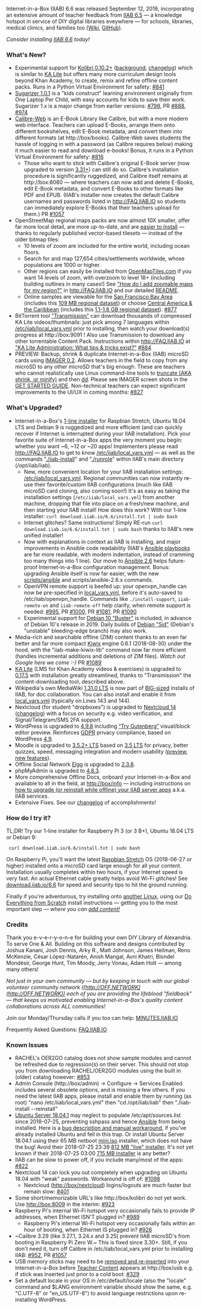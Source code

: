 Internet-in-a-Box (IIAB) 6.6 was released September 12, 2018, incorporating an extensive amount of teacher feedback from [IIAB 6.5](https://github.com/iiab/iiab/wiki/IIAB-6.5-Release-Notes) &mdash; a knowledge hotspot in service of DIY digital libraries eveywhere &mdash; for schools, libraries, medical clinics, and families too ([Wiki](http://wiki.laptop.org/go/IIAB/6.6), [GitHub](https://github.com/iiab/iiab/milestone/3?closed=1)).

_Consider installing <a href=http://download.iiab.io/6.6>IIAB 6.6</a> today!_

### What's New?

* Experimental support for [Kolibri 0.10.2+](https://blog.learningequality.org/kolibri-v0-10-is-released-4e673398f116) ([background](https://blog.learningequality.org/startwithkolibri-58227e98dde), [changelog](https://github.com/learningequality/kolibri/blob/develop/CHANGELOG.rst)) which is similar to [KA Lite](https://learningequality.org/ka-lite/) but offers many more curriculum design tools beyond Khan Academy, to create, remix and refine offline content packs.  Runs in a Python Virtual Environment for safety:  [#841](https://github.com/iiab/iiab/issues/841#issuecomment-405767755)
* [Sugarizer 1.0.1](http://sugarizer.org) is a "kids construct" learning environment originally from One Laptop Per Child, with easy accounts for kids to save their work.  Sugarizer 1.x is a major change from earlier versions:  [#798](https://github.com/iiab/iiab/issues/798#issuecomment-405609004), PR [#888](https://github.com/iiab/iiab/pull/888#issuecomment-404370082), [#974](https://github.com/iiab/iiab/issues/974)
* [Calibre-Web](https://github.com/iiab/iiab/tree/master/roles/calibre-web#calibre-web-readme) is an E-Book Library like Calibre, but with a more modern web interface.  Teachers can upload E-Books, arrange them onto different bookshelves, edit E-Book metadata, and convert them into different formats (at http://box/books).  Calibre-Web saves students the hassle of logging in with a password (as Calibre requires below) making it much easier to read and download e-books!  Bonus, it runs in a Python Virtual Environment for safety:  [#816](https://github.com/iiab/iiab/issues/816)
  * Those who want to stick with Calibre's original E-Book server (now upgraded to version [3.31+](https://calibre-ebook.com/whats-new)) can still do so.  Calibre's installation procedure is significantly ruggedized, and Calibre itself remains at http://box:8080 &mdash; where teachers can now add and delete E-Books, edit E-Book metadata, and convert E-Books to other formats like PDF and EPUB.  (IIAB's installer now creates the default Calibre usernames and passwords listed in http://FAQ.IIAB.IO so students can immediately explore E-Books that their teachers upload for them.)  PR [#1057](https://github.com/iiab/iiab/pull/1057)
* OpenStreetMap regional maps packs are now almost 10X smaller, offer far more local detail, are more up-to-date, and are [easier to install](http://download.iiab.io/content/OSM/vector-tiles/) &mdash; thanks to regularly published vector-based tilesets &mdash; instead of the older bitmap tiles:
  * 10 levels of zoom are included for the entire world, including ocean floors.
  * Search for and map 127,654 cities/settlements worldwide, whose populations are 1000 or higher.
  * Other regions can easily be installed from [OpenMapTiles.com](https://openmaptiles.com/downloads/planet/) if you want 14 levels of zoom, with overzoom to level 18+ (including building outlines in many cases!)  See ["How do I add zoomable maps for my region?"](http://FAQ.IIAB.IO#How_do_I_add_zoomable_maps_for_my_region.3F) in http://FAQ.IIAB.IO and our detailed [README](https://github.com/iiab/iiab-factory/blob/master/content/vector-tiles/README.md).
  * Online samples are viewable for the [San Francisco Bay Area](http://medbox.iiab.me/modules/en-osm-omt-min/) (includes this [109 MB regional dataset](https://openmaptiles.com/downloads/north-america/us/california/san-francisco-bay/)) or choose [Central America & the Caribbean](http://medbox.iiab.me/modules/en-osm-omt-central-am/) (includes this [1.1-1.8 GB regional dataset](https://openmaptiles.com/downloads/central-america/)).  [#877](https://github.com/iiab/iiab/issues/877#issuecomment-405935272)
* BitTorrent tool ["Transmission"](https://github.com/iiab/iiab/tree/master/roles/transmission#transmission-readme) can download thousands of compressed KA Lite videos/thumbnails: just pick among 7 languages within [/etc/iiab/local_vars.yml](http://wiki.laptop.org/go/IIAB/local_vars.yml) prior to installing, then watch your download(s) progress at http://box:9091 !  Also use Transmission to download any other torrentable Content Pack.  Instructions within http://FAQ.IIAB.IO at ["KA Lite Administration: What tips & tricks exist?"](http://FAQ.IIAB.IO#KA_Lite_Administration:_What_tips_.26_tricks_exist.3F)  [#884](https://github.com/iiab/iiab/issues/884)
* PREVIEW: Backup, shrink & duplicate Internet-in-a-Box (IIAB) microSD cards using [IMAGER 0.2](http://download.iiab.io/packages/imager/).  Allows teachers in the field to copy from any microSD to any other microSD that's big enough.  These are teachers who cannot realistically use Linux command-line tools to [truncate (AKA shrink, or minify)](https://github.com/iiab/iiab-factory/tree/master/box/rpi) and then [dd](https://www.linuxnix.com/what-you-should-know-about-linux-dd-command/).  Please see IMAGER screen shots in the [GET STARTED GUIDE](https://github.com/iiab/iiab-factory/blob/master/box/rpi/imager/docs/GET-STARTED-GUIDE.md).  Non-technical teachers can expect significant improvements to the UI/UX in coming months:  [#827](https://github.com/iiab/iiab/issues/827)

### What's Upgraded?

* Internet-in-a-Box's [1-line installer](http://download.iiab.io/6.6/) for Raspbian Stretch, Ubuntu 18.04 LTS and Debian 9 is ruggedized and more efficient (and can quickly recover if Internet is interrupted during your IIAB installation).  Pick your favorite suite of Internet-in-a-Box apps the very moment you begin: whether you want ~6, ~12 or ~20 apps!  Implementers please read http://FAQ.IIAB.IO to get to know [/etc/iiab/local_vars.yml](http://wiki.laptop.org/go/IIAB/local_vars.yml) — as well as the commands "[./iiab-install](https://github.com/iiab/iiab/blob/master/iiab-install)" and "[./runrole](https://github.com/iiab/iiab/blob/master/runrole)" within IIAB's main directory (/opt/iiab/iiab).
  * New, more convenient location for your IIAB installation settings: [/etc/iiab/local_vars.yml](http://wiki.laptop.org/go/IIAB/local_vars.yml).  Regional communities can now instantly re-use their favorite/custom IIAB configurations (much like IIAB microSD card cloning, also coming soon!)  It's as easy as taking the installation settings (`/etc/iiab/local_vars.yml`) from another machine, dropping that file into place on a fresh/new machine, and then starting your IIAB install!  How does this work?  With our 1-line installer: `curl download.iiab.io/6.6/install.txt | sudo bash`
  * Internet glitches?  Same instructions!  Simply RE-run `curl download.iiab.io/6.6/install.txt | sudo bash` thanks to IIAB's new unified installer!
  * Now with explanations in context as IIAB is installing, and major improvements in Ansible code readability (IIAB's [Ansible playbooks](https://github.com/iiab/iiab/tree/master/roles) are far more readable, with modern indentation, instead of cramming too many things into 1 line).  Our move to [Ansible 2.6](https://docs.ansible.com/ansible/2.6/porting_guides/porting_guide_2.6.html) helps future-proof Internet-in-a-Box configuration management.  Bonus: upgrading Ansible itself is now far easier, with the new [scripts/ansible](http://FAQ.IIAB.IO#What_is_Ansible_and_what_version_should_I_use.3F) and scripts/ansible-2.6.x commands.
  * OpenVPN remote support is beefed up: your openvpn_handle can now be pre-specified in [local_vars.yml](http://wiki.laptop.org/go/IIAB/local_vars.yml), before it's auto-saved to /etc/iiab/openvpn_handle.  Commands like `./install-support`, `iiab-remote-on` and `iiab-remote-off` help clarify, when remote support is needed:  [#995](https://github.com/iiab/iiab/issues/995), PR [#1000](https://github.com/iiab/iiab/pull/1000), PR [#1081](https://github.com/iiab/iiab/pull/1081), PR [#1090](https://github.com/iiab/iiab/pull/1090)
  * Experimental support for [Debian 10 "Buster"](https://www.debian.org/devel/debian-installer/) is included, in advance of Debian 10's release in 2019.  Daily builds of [Debian "Sid"](http://cdimage.debian.org/cdimage/daily-builds/sid_d-i/current/amd64/iso-cd/) (Debian's "unstable" bleeding-edge branch) may also work.
* Media-rich and searchable offline (ZIM) content thanks to an even far better and far more compact [Kiwix](http://www.kiwix.org/) engine 0.6.1 (2018-08-30) under the hood, with the "iiab-make-kiwix-lib" command now far more efficient (handles incremental additions and deletions of ZIM files).  _Watch out Google here we come :-)_  PR [#1089](https://github.com/iiab/iiab/pull/1089)
* [KA Lite](http://ka-lite.readthedocs.io/en/latest/installguide/release_notes.html) (LMS for Khan Academy videos & exercises) is upgraded to [0.17.5](https://github.com/learningequality/ka-lite/releases/tag/v0.17.5) with installation greatly streamlined, thanks to "Transmission" the content-downloading tool, described above.
* Wikipedia's own MediaWiki [1.31.0 LTS](https://www.mediawiki.org/wiki/MediaWiki_1.31) is now part of [BIG-sized](http://wiki.laptop.org/go/IIAB/local_vars_big.yml) installs of IIAB, for doc collaboration.  You can also install and enable it from [local_vars.yml](http://wiki.laptop.org/go/IIAB/local_vars.yml) (typically on Lines 143 and 144).
* Nextcloud (for student "dropboxes") is upgraded to [Nextcloud 14](https://nextcloud.com/blog/nextcloud-14-focus-on-security-and-compliance/) ([changelog](https://nextcloud.com/changelog/#latest14)) with a focus on security e.g. video verification, and Signal/Telegram/SMS 2FA support.
* WordPress is upgraded to [4.9.8](https://wordpress.org/news/2018/08/wordpress-4-9-8-maintenance-release/) including [“Try Gutenberg”](https://make.wordpress.org/core/2018/08/31/whats-new-in-gutenberg-31st-august/) visual/block editor preview.  Reinforces [GDPR](https://en.wikipedia.org/wiki/General_Data_Protection_Regulation) privacy compliance, based on WordPress [4.9](https://wordpress.org/news/2017/11/tipton/).
* Moodle is upgraded to [3.5.2+ LTS](https://docs.moodle.org/dev/Moodle_3.5.2_release_notes) based on [3.5 LTS](https://docs.moodle.org/dev/Moodle_3.5_release_notes) for privacy, better quizzes, speed, messaging integration and modern usability ([preview](https://www.moodlenews.com/2018/privacy-better-quizzes-faster-and-modern-the-latest-scoop-on-moodle-3-5/), [new features](https://docs.moodle.org/35/en/New_features)).
* Offline Social Network [Elgg](http://learn.elgg.org/en/2.3/) is upgraded to [2.3.8](https://github.com/Elgg/Elgg/blob/2.3.8/CHANGELOG.md).
* phpMyAdmin is upgraded to [4.8.3](https://www.phpmyadmin.net/news/).
* More comprehensive Offline Docs, onboard your Internet-in-a-Box and available to all in the field, at [http://box/info](http://box/info) &mdash; including instructions on [how to upgrade (or reinstall while offline) your IIAB server apps](http://FAQ.IIAB.IO#Can_I_upgrade_or_reinstall_server_apps.3F) a.k.a. IIAB services.
* Extensive Fixes.  See our [changelog](https://github.com/iiab/iiab/milestone/3?closed=1) of accomplishments!

### How do I try it?

TL;DR!  Try our 1-line installer for Raspberry Pi 3 (or 3 B+), Ubuntu 18.04 LTS or Debian 9:

     curl download.iiab.io/6.6/install.txt | sudo bash

On Raspberry Pi, you'll want the latest [Raspbian Stretch](https://www.raspberrypi.org/downloads/raspbian/) OS (2018-06-27 or higher) installed onto a microSD card large enough for all your content.  Installation usually completes within two hours, if your Internet speed is very fast.  An actual Ethernet cable greatly helps avoid Wi-Fi glitches!  See [download.iiab.io/6.6](http://download.iiab.io/6.6/) for speed and security tips to hit the ground running.

Finally if you're adventurous, try installing onto [another Linux](https://github.com/iiab/iiab/wiki/IIAB-Platforms), using our [Do Everything from Scratch](https://github.com/iiab/iiab/wiki/IIAB-Installation#do-everything-from-scratch) install instructions &mdash; getting you to the most important step &mdash; _where you can [add content!](https://github.com/iiab/iiab/wiki/IIAB-Installation#add-content)_

### Credits

Thank you e-v-e-r-y-o-n-e for building your own DIY Library of Alexandria.  To serve One & All.  Building on this software and designs contributed by Joshua Kanani, Josh Dennis, Arky R., Matt Johnson, James Heilman, Reno McKenzie, César López-Natarén, Anish Mangal, Avni Khatri, Blondel Mondésir, George Hunt, Tim Moody, Jerry Vonau, Adam Holt &mdash; among many others!

_Not just in your own community &mdash; but by keeping in touch with our global volunteer community network ([http://OFF.NETWORK](http://OFF.NETWORK)) each of you are providing the lifeblood "fieldback" &mdash; that keeps us motivated enabling Internet-in-a-Box's quality content collaborations across ALL communities!_

Join our Monday/Thursday calls if you too can help: [MINUTES.IIAB.IO](http://MINUTES.IIAB.IO)

Frequently Asked Questions: [FAQ.IIAB.IO](http://FAQ.IIAB.IO)

### Known Issues

* RACHEL's OER2GO catalog does not show sample modules and cannot be refreshed due to regression(s) on their server.  This should not stop you from downloading RACHEL/OER2GO modules using the built in (older) catalog however:  [#853](https://github.com/iiab/iiab/issues/853#issuecomment-412202168)
* Admin Console (http://box/admin) -> Configure -> Services Enabled includes several obsolete options, and is missing a few others.  If you need the latest IIAB apps, please install and enable them by running (as root) "nano /etc/iiab/local_vars.yml" then "cd /opt/iiab/iiab" then "./iiab-install --reinstall"
* [Ubuntu Server 18.04.1](https://www.ubuntu.com/download/server) may neglect to populate /etc/apt/sources.list since 2018-07-25, preventing sshpass and hence [Ansible](https://github.com/iiab/iiab/blob/master/scripts/ansible#L44-L89) from being installed.  Here is a [bug description and manual workaround](https://askubuntu.com/questions/1065093/different-sources-list-entries-between-18-04-server-and-18-04-1-server-isos), if you've already installed Ubuntu and fell in this trap.  Or install Ubuntu Server 18.04.1 using their 65 MB netboot [mini.iso](http://archive.ubuntu.com/ubuntu/dists/bionic-updates/main/installer-amd64/current/images/netboot/mini.iso) installer, which does not have the bug!  Avoid their 2018-07-25 23:39 [812 MB "live" installer](http://releases.ubuntu.com/18.04/ubuntu-18.04.1-live-server-amd64.iso).  It's not yet known if their 2018-07-25 03:00 [715 MB installer](http://cdimage.ubuntu.com/releases/18.04.1/release/ubuntu-18.04.1-server-amd64.iso) is any better?
* IIAB can be slow to power off, if you include many/most of the apps:  [#822](https://github.com/iiab/iiab/issues/822)
* Nextcloud 14 can lock you out completely when upgrading on Ubuntu 18.04 with "weak" passwords.  Workaround is off of: [#1098](https://github.com/iiab/iiab/issues/1098)
  * Nextcloud ([http://box/nextcloud](http://box/nextcloud)) logins/logouts are much faster but remain slow:  [#401](https://github.com/iiab/iiab/issues/401)
* Some short/memorizable URL's like http://box/kolibri do not yet work.  Use [http://box:8009](http://box:8009) in the interim:  [#923](https://github.com/iiab/iiab/issues/923)
* Raspberry Pi's internal Wi-Fi hotspot very occasionally fails to provide IP addresses, when Ethernet ISN'T plugged in? 
 [#989](https://github.com/iiab/iiab/issues/989)
  * Raspberry Pi's internal Wi-Fi hotspot very occasionally fails within an hour of booting, when Ethernet IS plugged in?  [#926](https://github.com/iiab/iiab/issues/926)
* ~Calibre 3.29 (like 3.27.1, 3.24.x and 3.25) prevent IIAB microSD's from booting in Raspberry Pi Zero W.~  This is fixed since 3.30+.  Still, if you don't need it, turn off Calibre in /etc/iiab/local_vars.yml prior to installing IIAB:  [#952](https://github.com/iiab/iiab/issues/952), PR [#1057](https://github.com/iiab/iiab/pull/1057)
* USB memory sticks may need to be [removed and re-inserted](https://github.com/iiab/iiab/issues/329#issuecomment-333330362) into your Internet-in-a-Box before [Teacher Content](http://FAQ.IIAB.IO#Can_teachers_display_their_own_content.3F) appears at http://box/usb e.g. if stick was inserted just prior to a cold boot:  [#329](https://github.com/iiab/iiab/issues/329)
* Set a default locale in your OS in /etc/default/locale (also the "locale" command and $LANG environment variable should show the same, e.g. "C.UTF-8" or "en_US.UTF-8") to avoid language restrictions upon re-installing WordPress.